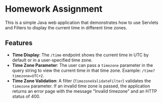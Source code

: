 # Homework Assignment

This is a simple Java web application that demonstrates how to use Servlets and Filters to display the current time in different time zones.

## Features

- **Time Display**: The `/time` endpoint shows the current time in UTC by default or in a user-specified time zone.
- **Time Zone Parameter**: The user can pass a `timezone` parameter in the query string to view the current time in that time zone. Example: `/time?timezone=UTC+2`.
- **Time Zone Validation**: A filter (`TimezoneValidateFilter`) validates the `timezone` parameter. If an invalid time zone is passed, the application returns an error page with the message "Invalid timezone" and an HTTP status of 400.